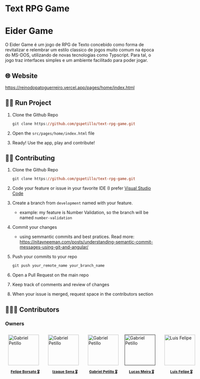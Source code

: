 # Text RPG Game



# Eider Game

O Eider Game é um jogo de RPG de Texto concebido como forma de revitalizar e relembrar um estilo classico de jogos muito comum na época do MS-DOS, utilizando de novas tecnologias como Typscript. Para tal, o jogo traz interfaces simples e um ambiente facilitado para poder jogar.

 ## 🌐 Website
<a href="https://whatsappnumber.vercel.app/">https://reinodopatoguerreiro.vercel.app/pages/home/index.html</a> 


## 🏃🏻 Run Project

1. Clone the Github Repo

   ```ps
   git clone https://github.com/gspetillo/text-rpg-game.git
   ```

2. Open the `src/pages/home/index.html` file

3. Ready! Use the app, play and contribute!

## 🤝🏻 Contributing

1. Clone the Github Repo

   ```ps
   git clone https://github.com/gspetillo/text-rpg-game.git
   ```

2. Code your feature or issue in your favorite IDE (I prefer [Visual Studio Code](https://code.visualstudio.com/)

3. Create a branch from `development` named with your feature.

   - example: my feature is Number Validation, so the branch will be named `number-validation`

4. Commit your changes

   - using semmantic commits and best pratices.
     Read more: https://nitayneeman.com/posts/understanding-semantic-commit-messages-using-git-and-angular/

5. Push your commits to your repo

   ```ps
   git push your_remote_name your_branch_name
   ```

6. Open a Pull Request on the main repo

7. Keep track of comments and review of changes

8. When your issue is merged, request space in the contributors section

## 🧑🏻‍💻 Contributors

### Owners

<div style="display: flex; width: 1000px">
    <a href="https://www.linkedin.com/in/gspetillo/" style="margin: 10px;">
      <img src="https://icon-library.com/images/default-user-icon/default-user-icon-4.jpg" alt="Gabriel Petillo" width="100px"/>
      <p style="width: 110px; text-align: center; font-size: 12px; font-weight: bold">Felipe Borsato 🎖️</p>
   </a>
   <a href="https://www.linkedin.com/in/gspetillo/" style="margin: 10px;">
      <img src="https://icon-library.com/images/default-user-icon/default-user-icon-4.jpg" alt="Gabriel Petillo" width="100px"/>
      <p style="width: 110px; text-align: center; font-size: 12px; font-weight: bold">Izaque Sena 🎖️</p>
   </a>
   <a href="https://www.linkedin.com/in/gspetillo/" style="margin: 10px;">
      <img src="https://media-exp1.licdn.com/dms/image/C4D03AQG0nF7BqQzPKw/profile-displayphoto-shrink_800_800/0/1582063529353?e=1665014400&v=beta&t=CDWZxFElj3GJEfQ6NMIQl1umxW6-erTtFoIBuE2XB-0" alt="Gabriel Petillo" width="100px"/>
      <p style="width: 100px; text-align: center; font-size: 12px; font-weight: bold">Gabriel Petillo 🎖️</p>
   </a>
   <a href="" style="margin: 10px;">
      <img src="https://icon-library.com/images/default-user-icon/default-user-icon-4.jpg" alt="Gabriel Petillo" width="100px"/>
      <p style="width: 110px; text-align: center; font-size: 12px; font-weight: bold">Lucas Meira 🎖️</p>
   </a>
   <a href="https://www.linkedin.com/in/luis-felipe-rodrigues-aa34b0190/" style="margin: 10px;">
      <img src="https://media-exp1.licdn.com/dms/image/C4D03AQH3DFt_ResEhg/profile-displayphoto-shrink_800_800/0/1660146706782?e=1665619200&v=beta&t=MhIH4d3PLx0dNgT4-CMSPJYQq64Ka57uH-pv5DSDpxU" alt="Luis Felipe" width="100px"/>
      <p style="width: 110px; text-align: center; font-size: 12px; font-weight: bold">Luis Felipe 🎖️</p>
   </a>
</div>

<!-- ### 💯 Contributors -->



